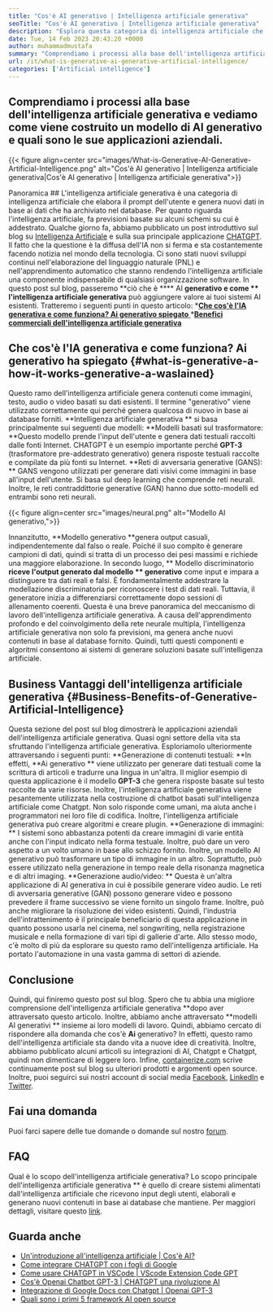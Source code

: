 ```yaml
---
title: "Cos'è AI generativo | Intelligenza artificiale generativa" 
seoTitle: "Cos'è AI generativo | Intelligenza artificiale generativa" 
description: "Esplora questa categoria di intelligenza artificiale che genera contenuti unici. Iniziamo l'articolo e proviamo a ottenere la risposta Cos'è l'intelligenza artificiale generativa?" 
date: Tue, 14 Feb 2023 20:43:20 +0000
author: muhammadmustafa
summary: "Comprendiamo i processi alla base dell'intelligenza artificiale generativa e vediamo come viene costruito un modello di AI generativo e quali sono le sue applicazioni aziendali." 
url: /it/what-is-generative-ai-generative-artificial-intelligence/
categories: ['Artificial intelligence']
---
```


## Comprendiamo i processi alla base dell'intelligenza artificiale generativa e vediamo come viene costruito un modello di AI generativo e quali sono le sue applicazioni aziendali.

{{< figure align=center src="images/What-is-Generative-AI-Generative-Artificial-Intelligence.png" alt="Cos'è AI generativo | Intelligenza artificiale generativa|Cos'è AI generativo | Intelligenza artificiale generativa">}}


Panoramica ##
L'intelligenza artificiale generativa è una categoria di intelligenza artificiale che elabora il prompt dell'utente e genera nuovi dati in base ai dati che ha archiviato nel database. Per quanto riguarda l'intelligenza artificiale, fa previsioni basate su alcuni schemi su cui è addestrato. Qualche giorno fa, abbiamo pubblicato un post introduttivo sul blog su [Intelligenza Artificiale][1] e sulla sua principale applicazione [CHATGPT][2]. Il fatto che la questione è la diffusa dell'IA non si ferma e sta costantemente facendo notizia nel mondo della tecnologia. Ci sono stati nuovi sviluppi continui nell'elaborazione del linguaggio naturale (PNL) e nell'apprendimento automatico che stanno rendendo l'intelligenza artificiale una componente indispensabile di qualsiasi organizzazione software. In questo post sul blog, passeremo **ciò che è  ****  AI  **generativo e come **  l'intelligenza artificiale generativa**  può aggiungere valore ai tuoi sistemi AI esistenti.
Tratteremo i seguenti punti in questo articolo:
  *[**Che cos'è l'IA generativa e come funziona? Ai generativo spiegato** ][3]
  *[**Benefici commerciali dell'intelligenza artificiale generativa** ][4]

## Che cos'è l'IA generativa e come funziona? Ai generativo ha spiegato   {#what-is-generative-a-how-it-works-generative-a-waslained}
Questo ramo dell'intelligenza artificiale genera contenuti come immagini, testo, audio o video basati su dati esistenti. Il termine "generativo" viene utilizzato correttamente qui perché genera qualcosa di nuovo in base ai database forniti.
**Intelligenza artificiale generativa ** si basa principalmente sui seguenti due modelli:
**Modelli basati sul trasformatore: **Questo modello prende l'input dell'utente e genera dati testuali raccolti dalle fonti Internet. CHATGPT è un esempio importante perché  **GPT-3**   (trasformatore pre-addestrato generativo) genera risposte testuali raccolte e compilate da più fonti su Internet.
**Reti di avversaria generative (GANS): ** GANS vengono utilizzati per generare dati visivi come immagini in base all'input dell'utente. Si basa sul deep learning che comprende reti neurali. Inoltre, le reti contraddittorie generative (GAN) hanno due sotto-modelli ed entrambi sono reti neurali.

{{< figure align=center src="images/neural.png" alt="Modello AI generativo,">}}

Innanzitutto, **Modello generativo  **genera output casuali, indipendentemente dal falso o reale. Poiché il suo compito è generare campioni di dati, quindi si tratta di un processo dei pesi massimi e richiede una maggiore elaborazione. In secondo luogo, **  Modello discriminatorio  **riceve l'output generato dal modello **  generativo**  come input e impara a distinguere tra dati reali e falsi. È fondamentalmente addestrare la modellazione discriminatoria per riconoscere i test di dati reali. Tuttavia, il generatore inizia a differenziarsi correttamente dopo sessioni di allenamento coerenti.
Questa è una breve panoramica del meccanismo di lavoro dell'intelligenza artificiale generativa. A causa dell'apprendimento profondo e del coinvolgimento della rete neurale multipla, l'intelligenza artificiale generativa non solo fa previsioni, ma genera anche nuovi contenuti in base al database fornito. Quindi, tutti questi componenti e algoritmi consentono ai sistemi di generare soluzioni basate sull'intelligenza artificiale.

## Business Vantaggi dell'intelligenza artificiale generativa   {#Business-Benefits-of-Generative-Artificial-Intelligence}
Questa sezione del post sul blog dimostrerà le applicazioni aziendali dell'intelligenza artificiale generativa. Quasi ogni settore della vita sta sfruttando l'intelligenza artificiale generativa. Esploriamolo ulteriormente attraversando i seguenti punti:
**Generazione di contenuti testuali: **In effetti,  **Ai generativo **  viene utilizzato per generare dati testuali come la scrittura di articoli e tradurre una lingua in un'altra. Il miglior esempio di questa applicazione è il modello  **GPT-3**   che genera risposte basate sul testo raccolte da varie risorse. Inoltre, l'intelligenza artificiale generativa viene pesantemente utilizzata nella costruzione di chatbot basati sull'intelligenza artificiale come Chatgpt. Non solo risponde come umani, ma aiuta anche i programmatori nei loro file di codifica. Inoltre, l'intelligenza artificiale generativa può creare algoritmi e creare plugin.
**Generazione di immagini: ** I sistemi sono abbastanza potenti da creare immagini di varie entità anche con l'input indicato nella forma testuale. Inoltre, può dare un vero aspetto a un volto umano in base allo schizzo fornito. Inoltre, un modello AI generativo può trasformare un tipo di immagine in un altro. Soprattutto, può essere utilizzato nella generazione in tempo reale della risonanza magnetica e di altri imaging.
**Generazione audio/video: ** Questa è un'altra applicazione di AI generativa in cui è possibile generare video audio. Le reti di avversaria generative (GAN) possono generare video e possono prevedere il frame successivo se viene fornito un singolo frame. Inoltre, può anche migliorare la risoluzione dei video esistenti. Quindi, l'industria dell'intrattenimento è il principale beneficiario di questa applicazione in quanto possono usarla nel cinema, nel songwriting, nella registrazione musicale e nella formazione di vari tipi di gallerie d'arte.
Allo stesso modo, c'è molto di più da esplorare su questo ramo dell'intelligenza artificiale. Ha portato l'automazione in una vasta gamma di settori di aziende.

## Conclusione
Quindi, qui finiremo questo post sul blog. Spero che tu abbia una migliore comprensione dell'intelligenza artificiale generativa **dopo aver attraversato questo articolo. Inoltre, abbiamo anche attraversato  **modelli AI generativi **  insieme ai loro modelli di lavoro. Quindi, abbiamo cercato di rispondere alla domanda che cos'è  **Ai**   generativo? In effetti, questo ramo dell'intelligenza artificiale sta dando vita a nuove idee di creatività. Inoltre, abbiamo pubblicato alcuni articoli su integrazioni di AI, Chatgpt e Chatgpt, quindi non dimenticare di leggere loro.
Infine, [containerize.com][5] scrive continuamente post sul blog su ulteriori prodotti e argomenti open source. Inoltre, puoi seguirci sui nostri account di social media [Facebook][6], [LinkedIn][7] e [Twitter][8].

## Fai una domanda
Puoi farci sapere delle tue domande o domande sul nostro [forum][9].

## FAQ
Qual è lo scopo dell'intelligenza artificiale generativa?
Lo scopo principale dell'intelligenza artificiale generativa ** è quello di creare sistemi alimentati dall'intelligenza artificiale che ricevono input degli utenti, elaborali e generano nuovi contenuti in base ai database che mantiene. Per maggiori dettagli, visitare questo [link][3].

## Guarda anche
  * [Un'introduzione all'intelligenza artificiale | Cos'è AI?][1]
  * [Come integrare CHATGPT con i fogli di Google][10]
  * [Come usare CHATGPT in VSCode | VScode Extension Code GPT][11]
  * [Cos'è Openai Chatbot GPT-3 | CHATGPT una rivoluzione AI][2]
  * [Integrazione di Google Docs con Chatgpt | Openai GPT-3][12]
  * [Quali sono i primi 5 framework AI open source][13]

  
[1]: https://blog.containerize.com/artificial-intelligence/an-introduction-to-artificial-intelligence-what-is-ai/
[2]: https://blog.containerize.com/artificial-intelligence/what-is-openai-chatbot-gpt-3-chatgpt-an-ai-revolution/
[3]: #What-is-Generative-AI-how-it-works-Generative-AI-explained
[4]: #Business-benefits-of-Generative-Artificial-Intelligence
[5]: https://www.containerize.com/
[6]: https://web.facebook.com/containerize
[7]: https://www.linkedin.com/company/containerize/
[8]: https://twitter.com/containerize_co
[9]: https://forum.containerize.com/
[10]: https://blog.containerize.com/artificial-intelligence/integrate-chatgpt-with-google-sheets/
[11]: https://blog.containerize.com/artificial-intelligence/how-to-use-chatgpt-in-vscode-the-vscode-extension-codegpt/
[12]: https://blog.containerize.com/artificial-intelligence/google-docs-integration-with-chatgpt/
[13]: https://blog.containerize.com/artificial-intelligence/top-5-open-source-ai-frameworks/
